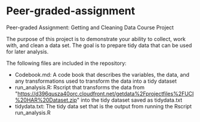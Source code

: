 # Peer-graded-assignment
Peer-graded Assignment: Getting and Cleaning Data Course Project

The purpose of this project is to demonstrate your ability to collect, work with, and clean a data set. The goal is to prepare tidy data that can be used for later analysis. 

The following files are included in the repository:

- Codebook.md: A code book that describes the variables, the data, and any transformations used to transform the data into a tidy dataset
- run_analysis.R: Rscript that transforms the data from "https://d396qusza40orc.cloudfront.net/getdata%2Fprojectfiles%2FUCI%20HAR%20Dataset.zip" into the tidy dataset saved as tidydata.txt
- tidydata.txt: The tidy data set that is the output from running the Rscript run_analysis.R 
